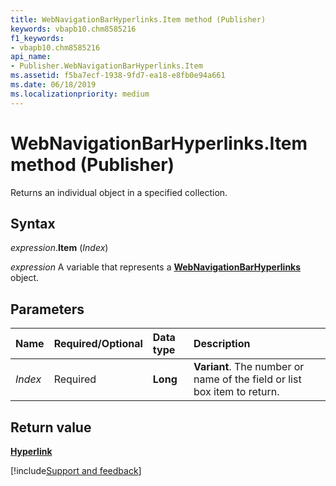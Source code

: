 ```yaml
---
title: WebNavigationBarHyperlinks.Item method (Publisher)
keywords: vbapb10.chm8585216
f1_keywords:
- vbapb10.chm8585216
api_name:
- Publisher.WebNavigationBarHyperlinks.Item
ms.assetid: f5ba7ecf-1938-9fd7-ea18-e8fb0e94a661
ms.date: 06/18/2019
ms.localizationpriority: medium
---
```



# WebNavigationBarHyperlinks.Item method (Publisher)

Returns an individual object in a specified collection.


## Syntax

_expression_.**Item** (_Index_)

_expression_ A variable that represents a **[WebNavigationBarHyperlinks](publisher.webnavigationbarhyperlinks.md)** object.


## Parameters

|Name|Required/Optional|Data type|Description|
|:-----|:-----|:-----|:-----|
|_Index_|Required| **Long**| **Variant**. The number or name of the field or list box item to return.|

## Return value

**[Hyperlink](publisher.hyperlink.md)**


[!include[Support and feedback](~/includes/feedback-boilerplate.md)]